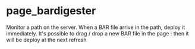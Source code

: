 # page_bardigester
Monitor a path on the server. When a BAR file arrive in the path, deploy it immediately.
It's possible to drag / drop a new BAR file in the page : then it will be deploy at the next refresh
